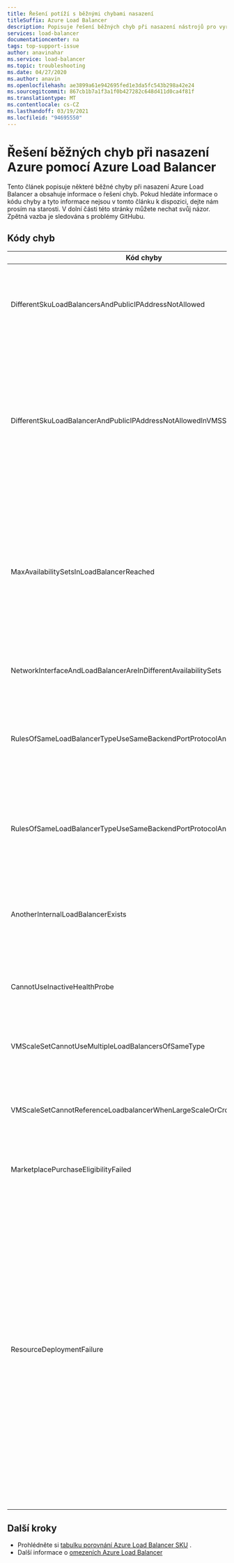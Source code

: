 ```yaml
---
title: Řešení potíží s běžnými chybami nasazení
titleSuffix: Azure Load Balancer
description: Popisuje řešení běžných chyb při nasazení nástrojů pro vyrovnávání zatížení Azure.
services: load-balancer
documentationcenter: na
tags: top-support-issue
author: anavinahar
ms.service: load-balancer
ms.topic: troubleshooting
ms.date: 04/27/2020
ms.author: anavin
ms.openlocfilehash: ae3899a61e942695fed1e3da5fc543b298a42e24
ms.sourcegitcommit: 867cb1b7a1f3a1f0b427282c648d411d0ca4f81f
ms.translationtype: MT
ms.contentlocale: cs-CZ
ms.lasthandoff: 03/19/2021
ms.locfileid: "94695550"
---
```

# <a name="troubleshoot-common-azure-deployment-errors-with-azure-load-balancer"></a>Řešení běžných chyb při nasazení Azure pomocí Azure Load Balancer

Tento článek popisuje některé běžné chyby při nasazení Azure Load Balancer a obsahuje informace o řešení chyb. Pokud hledáte informace o kódu chyby a tyto informace nejsou v tomto článku k dispozici, dejte nám prosím na starosti. V dolní části této stránky můžete nechat svůj názor. Zpětná vazba je sledována s problémy GitHubu.

## <a name="error-codes"></a>Kódy chyb

| Kód chyby | Podrobnosti a zmírnění |
| ------- | ---------- |
|DifferentSkuLoadBalancersAndPublicIPAddressNotAllowed| Musí souhlasit obě veřejné IP SKU i Load Balancer SKU. Zajistěte, aby se Azure Load Balancer a veřejné skladové jednotky IP shodovaly. Pro produkční úlohy se doporučuje standardní skladová jednotka (SKU). Další informace o [rozdílech v SKU](./skus.md)  |
|DifferentSkuLoadBalancerAndPublicIPAddressNotAllowedInVMSS | V případě, že je SKU Neurčeno nebo není nasazené bez standardních veřejných IP adres, je pro službu Virtual Machine Scale Sets výchozí hodnota Basic Load Balancer Znovu nasaďte sadu škálování virtuálního počítače se standardními veřejnými IP adresami pro jednotlivé instance, abyste měli jistotu, že je vybraná možnost Standard Load Balancer, nebo při nasazování sady škálování virtuálních počítačů z Azure Portal vyberte jenom standardní. |
|MaxAvailabilitySetsInLoadBalancerReached | Back-end fond Load Balancer může obsahovat maximálně 150 skupin dostupnosti. Pokud nemáte skupiny dostupnosti explicitně definované pro virtuální počítače ve fondu back-end, každý z nich přejde do své vlastní skupiny dostupnosti. Nasazení 150 samostatných virtuálních počítačů by tedy znamenalo, že by mělo mít 150 skupiny dostupnosti, a tím by se dosáhlo limitu. Můžete nasadit skupinu dostupnosti a přidat do ní další virtuální počítače jako alternativní řešení. |
|NetworkInterfaceAndLoadBalancerAreInDifferentAvailabilitySets | Pro nástroj pro vyrovnávání zatížení Basic SKU musí být síťové rozhraní a nástroj pro vyrovnávání zatížení ve stejné skupině dostupnosti. |
|RulesOfSameLoadBalancerTypeUseSameBackendPortProtocolAndIPConfig| Pro daný typ nástroje pro vyrovnávání zatížení (interní, veřejný) se stejným portem back-end a protokolem, na který odkazuje stejná sada škálování virtuálního počítače, nemůžete mít více než jedno pravidlo. Aktualizujte pravidlo, aby se toto duplicitní vytvoření pravidla změnilo. |
|RulesOfSameLoadBalancerTypeUseSameBackendPortProtocolAndVmssIPConfig| Pro daný typ nástroje pro vyrovnávání zatížení (interní, veřejný) se stejným portem back-end a protokolem, na který odkazuje stejná sada škálování virtuálního počítače, nemůžete mít více než jedno pravidlo. Aktualizujte parametry pravidla pro změnu tohoto duplicitního vytvoření pravidla. |
|AnotherInternalLoadBalancerExists| Můžete mít jenom jednu Load Balancer typu interní odkazování na stejnou sadu virtuálních počítačů nebo síťových rozhraní v back-endu Load Balancer. Aktualizujte nasazení, aby se zajistilo, že vytváříte jenom jeden Load Balancer stejného typu. |
|CannotUseInactiveHealthProbe| Nemůžete mít sondu, kterou nepoužívá žádné pravidlo nakonfigurované pro stav Virtual Machine Scale set. Ujistěte se, že se aktivně používá test, který je nastavený. |
|VMScaleSetCannotUseMultipleLoadBalancersOfSameType| Nemůžete mít více než jeden nástroj pro vyrovnávání zatížení stejného typu (interní, veřejný). Můžete mít maximálně jednu interní a jednu veřejnou Load Balancer. |
|VMScaleSetCannotReferenceLoadbalancerWhenLargeScaleOrCrossAZ | Základní Load Balancer není podporována pro skupinu virtuálních počítačů s více umístěními nebo pro sadu škálování virtuálních počítačů zóny dostupnosti. Místo toho použijte Standard Load Balancer. |
|MarketplacePurchaseEligibilityFailed | Přepněte se na správný účet pro správu a umožněte nákup z důvodu předplatného, které je předplatným EA. Další informace najdete [tady](../marketplace/marketplace-faq-publisher-guide.md#what-could-block-a-customer-from-completing-a-purchase). |
|ResourceDeploymentFailure| Pokud je váš nástroj pro vyrovnávání zatížení ve stavu selhání, postupujte podle těchto kroků a obnovte ho ze stavu selhání:<ol><li>Přejít na https://resources.azure.com a přihlaste se pomocí přihlašovacích údajů Azure Portal.</li><li>Vyberte **Čtení/zápis**.</li><li>Na levé straně rozbalte **Předplatná** a pak rozbalte předplatné s Load Balancerem, který chcete aktualizovat.</li><li>Rozbalte **Skupiny prostředků** a pak rozbalte skupinu prostředků s Load Balancerem, který chcete aktualizovat.</li><li>Vyberte **Microsoft. Network**  >  **LoadBalancers** a pak vyberte Load Balancer, který se má aktualizovat **LoadBalancer_1**.</li><li>Na stránce zobrazení **LoadBalancer_1** vyberte **získat**  >  **Úpravy**.</li><li>Aktualizace hodnoty **ProvisioningState** **z neúspěšného** **dokončení.**</li><li>Vyberte **PUT**.</li></ol>|
|  |  |

## <a name="next-steps"></a>Další kroky

* Prohlédněte si [tabulku porovnání Azure Load Balancer SKU](./skus.md) .
* Další informace o [omezeních Azure Load Balancer](../azure-resource-manager/management/azure-subscription-service-limits.md#load-balancer)